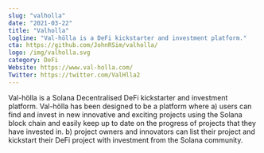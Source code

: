```yaml
---
slug: "valholla"
date: "2021-03-22"
title: "Valholla"
logline: "Val-hölla is a DeFi kickstarter and investment platform."
cta: https://github.com/JohnRSim/valholla/
logo: /img/valholla.svg
category: DeFi
Website: https://www.val-holla.com/
Twitter: https://twitter.com/ValHlla2
---
```

Val-hölla is a Solana Decentralised DeFi kickstarter and investment platform. Val-hölla has been designed to be a platform where a) users can find and invest in new innovative and exciting projects using the Solana block chain and easily keep up to date on the progress of projects that they have invested in. 
b) project owners and innovators can list their project and kickstart their DeFi project with investment from the Solana community.
